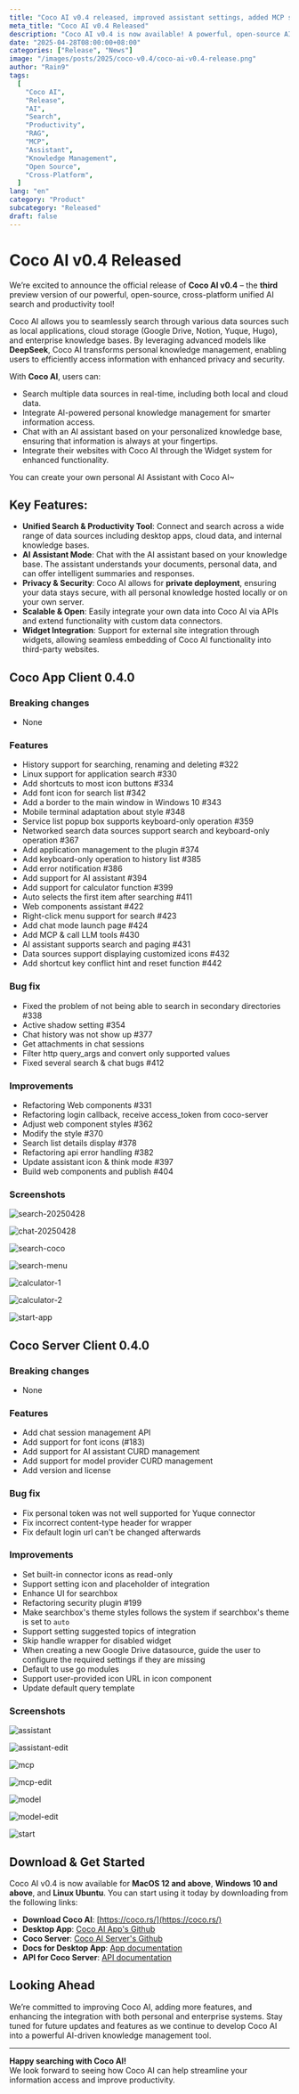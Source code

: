 ```yaml
---
title: "Coco AI v0.4 released, improved assistant settings, added MCP support"
meta_title: "Coco AI v0.4 Released"
description: "Coco AI v0.4 is now available! A powerful, open-source AI-powered search and productivity tool for seamless access to personal and enterprise knowledge."
date: "2025-04-28T08:00:00+08:00"
categories: ["Release", "News"]
image: "/images/posts/2025/coco-v0.4/coco-ai-v0.4-release.png"
author: "Rain9"
tags:
  [
    "Coco AI",
    "Release",
    "AI",
    "Search",
    "Productivity",
    "RAG",
    "MCP",
    "Assistant",
    "Knowledge Management",
    "Open Source",
    "Cross-Platform",
  ]
lang: "en"
category: "Product"
subcategory: "Released"
draft: false
---
```


# Coco AI v0.4 Released

We’re excited to announce the official release of **Coco AI v0.4** – the **third** preview version of our powerful, open-source, cross-platform unified AI search and productivity tool!

Coco AI allows you to seamlessly search through various data sources such as local applications, cloud storage (Google Drive, Notion, Yuque, Hugo), and enterprise knowledge bases. By leveraging advanced models like **DeepSeek**, Coco AI transforms personal knowledge management, enabling users to efficiently access information with enhanced privacy and security.

With **Coco AI**, users can:

- Search multiple data sources in real-time, including both local and cloud data.
- Integrate AI-powered personal knowledge management for smarter information access.
- Chat with an AI assistant based on your personalized knowledge base, ensuring that information is always at your fingertips.
- Integrate their websites with Coco AI through the Widget system for enhanced functionality.

You can create your own personal AI Assistant with Coco AI~

## Key Features:

- **Unified Search & Productivity Tool**: Connect and search across a wide range of data sources including desktop apps, cloud data, and internal knowledge bases.
- **AI Assistant Mode**: Chat with the AI assistant based on your knowledge base. The assistant understands your documents, personal data, and can offer intelligent summaries and responses.
- **Privacy & Security**: Coco AI allows for **private deployment**, ensuring your data stays secure, with all personal knowledge hosted locally or on your own server.
- **Scalable & Open**: Easily integrate your own data into Coco AI via APIs and extend functionality with custom data connectors.
- **Widget Integration**: Support for external site integration through widgets, allowing seamless embedding of Coco AI functionality into third-party websites. 

## Coco App Client 0.4.0

### Breaking changes

- None

### Features

- History support for searching, renaming and deleting #322
- Linux support for application search #330
- Add shortcuts to most icon buttons #334
- Add font icon for search list #342
- Add a border to the main window in Windows 10 #343
- Mobile terminal adaptation about style #348
- Service list popup box supports keyboard-only operation #359
- Networked search data sources support search and keyboard-only operation #367
- Add application management to the plugin #374
- Add keyboard-only operation to history list #385
- Add error notification #386
- Add support for AI assistant #394
- Add support for calculator function #399
- Auto selects the first item after searching #411
- Web components assistant #422
- Right-click menu support for search #423
- Add chat mode launch page #424
- Add MCP & call LLM tools #430
- AI assistant supports search and paging #431
- Data sources support displaying customized icons #432
- Add shortcut key conflict hint and reset function #442

### Bug fix

- Fixed the problem of not being able to search in secondary directories #338
- Active shadow setting #354
- Chat history was not show up #377
- Get attachments in chat sessions
- Filter http query_args and convert only supported values
- Fixed several search & chat bugs #412

### Improvements

- Refactoring Web components #331
- Refactoring login callback, receive access_token from coco-server
- Adjust web component styles #362
- Modify the style #370
- Search list details display #378
- Refactoring api error handling #382
- Update assistant icon & think mode #397
- Build web components and publish #404

### Screenshots

![search-20250428](/images/posts/2025/coco-v0.4/search-20250428.gif)

![chat-20250428](/images/posts/2025/coco-v0.4/ai-0429.gif)

![search-coco](/images/posts/2025/coco-v0.4/search-coco.png)

![search-menu](/images/posts/2025/coco-v0.4/search-menu.png)

![calculator-1](/images/posts/2025/coco-v0.4/calculator-1.png)

![calculator-2](/images/posts/2025/coco-v0.4/calculator-2.png)

![start-app](/images/posts/2025/coco-v0.4/start-2.png)

## Coco Server Client 0.4.0

### Breaking changes  

- None

### Features

- Add chat session management API
- Add support for font icons (#183)
- Add support for AI assistant CURD management
- Add support for model provider CURD management
- Add version and license

### Bug fix 

- Fix personal token was not well supported for Yuque connector
- Fix incorrect content-type header for wrapper
- Fix default login url can't be changed afterwards

### Improvements

- Set built-in connector icons as read-only
- Support setting icon and placeholder of integration
- Enhance UI for searchbox
- Refactoring security plugin #199
- Make searchbox's theme styles follows the system if searchbox's theme is set to `auto`
- Support setting suggested topics of integration
- Skip handle wrapper for disabled widget
- When creating a new Google Drive datasource, guide the user to configure the required settings if they are missing
- Default to use go modules
- Support user-provided icon URL in icon component
- Update default query template

### Screenshots

![assistant](/images/posts/2025/coco-v0.4/assistant1.png)

![assistant-edit](/images/posts/2025/coco-v0.4/assistant-edit.png)

![mcp](/images/posts/2025/coco-v0.4/mcp.png)

![mcp-edit](/images/posts/2025/coco-v0.4/mcp-edit.png)

![model](/images/posts/2025/coco-v0.4/model.png)

![model-edit](/images/posts/2025/coco-v0.4/model-edit.png)

![start](/images/posts/2025/coco-v0.4/start.png)

## Download & Get Started

Coco AI v0.4 is now available for **MacOS 12 and above**, **Windows 10 and above**, and **Linux Ubuntu**. You can start using it today by downloading from the following links:

- **Download Coco AI**: [https://coco.rs/](https://coco.rs/)
- **Desktop App**: [Coco AI App's Github](https://github.com/infinilabs/coco-app/)
- **Coco Server**: [Coco AI Server's Github](https://github.com/infinilabs/coco-server)
- **Docs for Desktop App**: [App documentation](https://docs.infinilabs.com/coco-app/main/)
- **API for Coco Server**: [API documentation](https://docs.infinilabs.com/coco-server/main/)

## Looking Ahead

We’re committed to improving Coco AI, adding more features, and enhancing the integration with both personal and enterprise systems. Stay tuned for future updates and features as we continue to develop Coco AI into a powerful AI-driven knowledge management tool.

---

**Happy searching with Coco AI!**  
We look forward to seeing how Coco AI can help streamline your information access and improve productivity.
